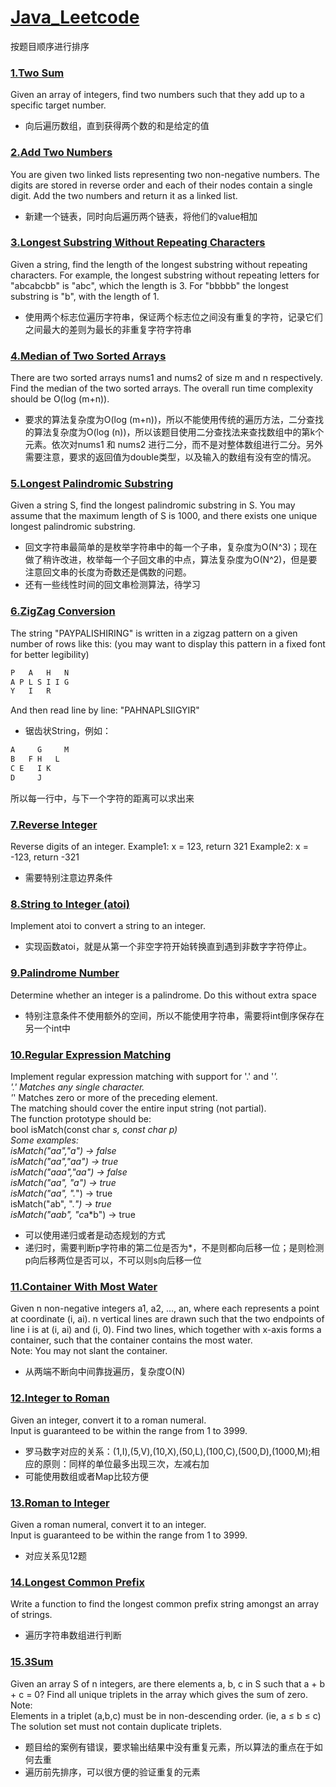 # [Java_Leetcode](https://leetcode.com/)
按题目顺序进行排序
### [1.Two Sum](https://leetcode.com/problems/two-sum/)
Given an array of integers, find two numbers such that they add up to a specific target number.
* 向后遍历数组，直到获得两个数的和是给定的值

### [2.Add Two Numbers](https://leetcode.com/problems/add-two-numbers/)
You are given two linked lists representing two non-negative numbers. The digits are stored in reverse order and each of their nodes contain a single digit. Add the two numbers and return it as a linked list.
* 新建一个链表，同时向后遍历两个链表，将他们的value相加

### [3.Longest Substring Without Repeating Characters](https://leetcode.com/problems/longest-substring-without-repeating-characters/)
Given a string, find the length of the longest substring without repeating characters. For example, the longest substring without repeating letters for "abcabcbb" is "abc", which the length is 3. For "bbbbb" the longest substring is "b", with the length of 1.
* 使用两个标志位遍历字符串，保证两个标志位之间没有重复的字符，记录它们之间最大的差则为最长的非重复字符字符串

### [4.Median of Two Sorted Arrays](https://leetcode.com/problems/median-of-two-sorted-arrays/)
There are two sorted arrays nums1 and nums2 of size m and n respectively. Find the median of the two sorted arrays. The overall run time complexity should be O(log (m+n)).
* 要求的算法复杂度为O(log (m+n))，所以不能使用传统的遍历方法，二分查找的算法复杂度为O(log (n))，所以该题目使用二分查找法来查找数组中的第k个元素。依次对nums1 和 nums2 进行二分，而不是对整体数组进行二分。另外需要注意，要求的返回值为double类型，以及输入的数组有没有空的情况。

### [5.Longest Palindromic Substring](https://leetcode.com/problems/longest-palindromic-substring/)
Given a string S, find the longest palindromic substring in S. You may assume that the maximum length of S is 1000, and there exists one unique longest palindromic substring.
* 回文字符串最简单的是枚举字符串中的每一个子串，复杂度为O(N^3)；现在做了稍许改进，枚举每一个子回文串的中点，算法复杂度为O(N^2)，但是要注意回文串的长度为奇数还是偶数的问题。
* 还有一些线性时间的回文串检测算法，待学习

### [6.ZigZag Conversion](https://leetcode.com/problems/zigzag-conversion/)
The string "PAYPALISHIRING" is written in a zigzag pattern on a given number of rows like this: (you may want to display this pattern in a fixed font for better legibility)      
```java
P   A   H   N     
A P L S I I G    
Y   I   R   
```
And then read line by line: "PAHNAPLSIIGYIR"
* 锯齿状String，例如：    
```java
A     G     M   
B   F H   L  
C E   I K   
D     J   
```
所以每一行中，与下一个字符的距离可以求出来

### [7.Reverse Integer](https://leetcode.com/problems/reverse-integer/)
Reverse digits of an integer.
Example1: x = 123, return 321
Example2: x = -123, return -321
* 需要特别注意边界条件

### [8.String to Integer (atoi)](https://leetcode.com/problems/string-to-integer-atoi/)
Implement atoi to convert a string to an integer.
* 实现函数atoi，就是从第一个非空字符开始转换直到遇到非数字字符停止。

### [9.Palindrome Number](https://leetcode.com/problems/palindrome-number/)
Determine whether an integer is a palindrome. Do this without extra space
* 特别注意条件不使用额外的空间，所以不能使用字符串，需要将int倒序保存在另一个int中

### [10.Regular Expression Matching](https://leetcode.com/problems/regular-expression-matching/)
Implement regular expression matching with support for '.' and '*'.   
'.' Matches any single character.   
'*' Matches zero or more of the preceding element.   
The matching should cover the entire input string (not partial).   
The function prototype should be:   
bool isMatch(const char *s, const char *p)   
Some examples:    
isMatch("aa","a") → false   
isMatch("aa","aa") → true   
isMatch("aaa","aa") → false   
isMatch("aa", "a*") → true   
isMatch("aa", ".*") → true    
isMatch("ab", ".*") → true     
isMatch("aab", "c*a*b") → true    
* 可以使用递归或者是动态规划的方式
* 递归时，需要判断p字符串的第二位是否为*，不是则都向后移一位；是则检测p向后移两位是否可以，不可以则s向后移一位

### [11.Container With Most Water](https://leetcode.com/problems/container-with-most-water/)
Given n non-negative integers a1, a2, ..., an, where each represents a point at coordinate (i, ai). n vertical lines are drawn such that the two endpoints of line i is at (i, ai) and (i, 0). Find two lines, which together with x-axis forms a container, such that the container contains the most water.   
Note: You may not slant the container.
* 从两端不断向中间靠拢遍历，复杂度O(N)

### [12.Integer to Roman](https://leetcode.com/problems/integer-to-roman/)
Given an integer, convert it to a roman numeral.   
Input is guaranteed to be within the range from 1 to 3999.
* 罗马数字对应的关系：(1,I),(5,V),(10,X),(50,L),(100,C),(500,D),(1000,M);相应的原则：同样的单位最多出现三次，左减右加
* 可能使用数组或者Map比较方便

### [13.Roman to Integer](https://leetcode.com/problems/roman-to-integer/)
Given a roman numeral, convert it to an integer.   
Input is guaranteed to be within the range from 1 to 3999.   
* 对应关系见12题

### [14.Longest Common Prefix](https://leetcode.com/problems/longest-common-prefix/)
Write a function to find the longest common prefix string amongst an array of strings.
* 遍历字符串数组进行判断

### [15.3Sum](https://leetcode.com/problems/3sum/)
Given an array S of n integers, are there elements a, b, c in S such that a + b + c = 0? Find all unique triplets in the array which gives the sum of zero.   
Note:   
Elements in a triplet (a,b,c) must be in non-descending order. (ie, a ≤ b ≤ c)   
The solution set must not contain duplicate triplets.   
* 题目给的案例有错误，要求输出结果中没有重复元素，所以算法的重点在于如何去重
* 遍历前先排序，可以很方便的验证重复的元素

